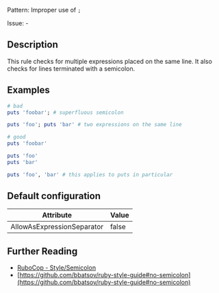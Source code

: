 Pattern: Improper use of `;`

Issue: -

## Description

This rule checks for multiple expressions placed on the same line.
It also checks for lines terminated with a semicolon.

## Examples

```ruby
# bad
puts 'foobar'; # superfluous semicolon

puts 'foo'; puts 'bar' # two expressions on the same line

# good
puts 'foobar'

puts 'foo'
puts 'bar'

puts 'foo', 'bar' # this applies to puts in particular
```

## Default configuration

Attribute | Value
--- | ---
AllowAsExpressionSeparator | false

## Further Reading

* [RuboCop - Style/Semicolon](https://rubocop.readthedocs.io/en/latest/cops_style/#stylesemicolon)
* [https://github.com/bbatsov/ruby-style-guide#no-semicolon](https://github.com/bbatsov/ruby-style-guide#no-semicolon)
